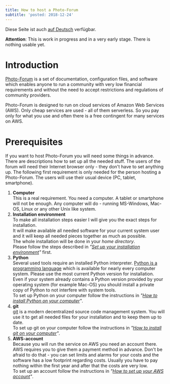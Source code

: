 ```yaml
---
title: How to host a Photo-Forum
subtitle: 'posted: 2018-12-24'
---
```

Diese Seite ist auch [auf Deutsch](./index_de) verfügbar.

**Attention**: This is work in progress and in a very early stage. There is nothing usable yet.

# Introduction

[Photo-Forum](https://github.com/fte378/photo-forum)
is a set of documentation, configuration files, and software which enables
anyone to run a community with very low financial requirements and without the need
to accept restrictions and regulations of community providers.

Photo-Forum is designed to run on cloud services of Amazon Web Services (AWS). Only
cheap services are used - all of them serverless. So you pay only for what you use
and often there is a free contingent for many services on AWS.

# Prerequisites

If you want to host Photo-Forum you will need some things in advance. There are descriptions
how to set up all the needed stuff. The users of the forum will need their Internet browser
only - they don't have to set anything up. The following first requirement is only needed
for the person hosting a Photo-Forum. The users will use their usual device (PC, tablet, smartphone).

1. **Computer**  
  This is a real requirement. You need a computer. A tablet or smartphone will not be enough.
  Any computer will do - running MS-Windows, Mac-OS, Linux or any other Unix like system.
2. **Installation environment**  
  To make all installation steps easier I will give you the exact steps for installation.  
  It will make available all needed software for your current system user and it will keep
  all needed pieces together as much as possible.   
  The whole installation will be done in your _home directory_.   
  Please follow the steps described in _"[Set up your installation environment](./envsetup)"_ first.
3. **Python**  
  Several used tools require an installed Python interpreter.
  [Python is a programming language](https://www.python.org/)
  which is available for nearly every computer system. Please use the most current Python version
  for installation. Even if your system already contains a Python version provided by your operating
  system (for example Mac-OS) you should install a private copy of Python to not interfere with
  system tools.  
  To set up Python on your computer follow the instructions in
  _"[How to install Python on your computer](./pythonsetup)"_.
4. **git**  
  [git](https://git-scm.com) is a modern decentralized source code management system. You will use
  it to get all needed files for your installation and to keep them up to date.   
  To set up git on your computer follow the instructions in
  _"[How to install git on your computer](./gitsetup)"_.
5. **AWS-account**  
  Because you will run the service on AWS you need an account there. AWS requires you to give them
  a payment method in advance. Don't be afraid to do that - you can set limits and alarms for your
  costs and the software has a low footprint regarding costs. Usually you have to pay nothing
  within the first year and after that the costs are very low.   
  To set up an account follow the instructions in
  _"[How to set up your AWS account](./awssetup)"_.

